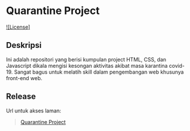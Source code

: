 # Quarantine Project
[![License]](MIT)

## Deskripsi
Ini adalah repositori yang berisi kumpulan project HTML, CSS, dan Javascript dikala mengisi kesongan aktivitas akibat masa karantina covid-19. Sangat bagus untuk melatih skill dalam pengembangan web khusunya front-end web.

## Release
Url untuk akses laman:
> [Quarantine Project](https://dennisthandy.github.io/quarantine-projects/public/)
